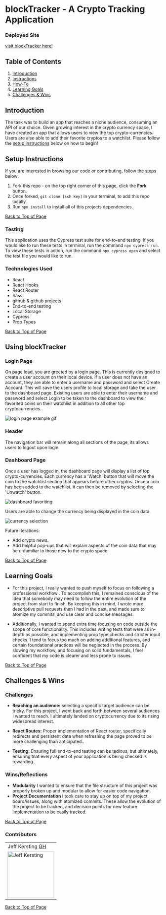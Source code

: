 # blockTracker - A Crypto Tracking Application

### Deployed Site

[visit blockTracker here!](https://block-tracker.vercel.app/)

## Table of Contents

1. [Introduction](#introduction)
2. [Instructions](#setup-instructions)
3. [How-To](#using-blockTracker)
4. [Learning Goals](#learning-goals)
5. [Challenges & Wins](#challenges-&-wins)

## Introduction

  The task was to build an app that reaches a niche audience, consuming an API of our choice. Given growing interest in the crypto currency space, I have created an app that allows users to view the top crypto-currencies. Users are also able to add their favorite cryptos to a watchlist. Please follow the [setup instructions](#setup-instructions) below on how to begin!

## Setup Instructions

If you are interested in browsing our code or contributing, follow the steps below:
  1. Fork this repo - on the top right corner of this page, click the **Fork** button.
  2. Once forked, `git clone [ssh key]` in your terminal, to add this repo locally.
  3. Run `npm install` to install all of this projects dependencies.

[Back to Top of Page](#table-of-contents)

### Testing

This application uses the Cypress test suite for end-to-end testing. If you would like to run these tests in terminal, run the command `npx cypress run`.
To view these tests in action, run the command `npx cypress open` and select the test file you would like to run.


### Technologies Used

- React
- React Hooks
- React Router
- Sass
- github & github projects
- End-to-end testing
- Local Storage
- Cypress
- Prop Types


[Back to Top of Page](#table-of-contents)

## Using blockTracker

### Login Page

On page load, you are greeted by a login page. This is currently designed to create a user account on their local device. If a user does not have an account, they are able to enter a username and password and select Create Account. This will save the users profile to local storage and take the user to the dashboard page. Existing users are able to enter their username and password and select Login to be taken to the dashboard to view their favorited coins on their watchlist in addition to all other top cryptocurrencies.

![login page example gif](https://media.giphy.com/media/eFO7SNNmSwlUK0vKcW/giphy.gif)

### Header

The navigation bar will remain along all sections of the page, its allows users to logout upon login.


### Dashboard Page

Once a user has logged in, the dashboard page will display a list of top crypto-currencies. Each currency has a 'Watch' button that will move the coin to the watchlist section that appears before other cryptos. Once a coin has been added to the watchlist, it can then be removed by selecting the 'Unwatch' button.

![dashboard favoriting](https://media.giphy.com/media/AnCxg8JsnoOQgLmFyd/giphy.gif)

Users are able to change the currency being displayed in the coin data.

![currency selection](https://media.giphy.com/media/7Qoi3R4Bx1LiMRDAtg/giphy.gif)

Future Iterations:
- Add crypto news.
- Add helpful pop-ups that will explain aspects of the coin data that may be unfamiliar to those new to the crypto space.

[Back to Top of Page](#table-of-contents)

## Learning Goals

- For this project, I really wanted to push myself to focus on following a professional workflow . To accomplish this, I remained conscious of the idea that somebody may need to follow the entire evolution of the project from start to finish. By keeping this in mind, I wrote more descriptive pull requests than I had in the past, and made sure to atomize my commits, and use clear and concise messages.

- Additionally, I wanted to spend extra time focusing on code outside the scope of core functionality. This includes writing tests that were as in-depth as possible, and implementing prop type checks and stricter input checks. I tend to focus too much on adding additional features, and certain foundational practices will be neglected in the process. By slowing my workflow, and focusing on solid fundamentals, I feel confident that my code is clearer and less prone to issues.

[Back to Top of Page](#table-of-contents)

## Challenges & Wins

### Challenges

- **Reaching an audience:** selecting a specific target audience can be tricky. For this project, I went back and forth between several audiences I wanted to reach. I ultimately landed on cryptocurrency due to its rising widespread interest.

- **React Routes:** Proper implementation of React router, specifically redirects and persistent data when refreshing the page proved to be more challenging than anticipated..
- **Testing:**  Ensuring full end-to-end testing can be tedious, but ultimately, ensuring that every aspect of your application is being checked is rewarding.

### Wins/Reflections

- **Modularity** I wanted to ensure that the file structure of this project was properly broken up and modular to allow for easier code navigation.
- **Project Documentation** I took care to stay up on top of my project board/issues, along with atomized commits. These allow the evolution of the project to be tracked, and decision points for new feature implementation to be easily tracked.

[Back to Top of Page](#table-of-contents)

### Contributors

<table>
  <tr>
    <td> Jeff Kersting <a href="https://github.com/JeffKersting">GH</td>
  </tr>
 <td><img src="https://avatars.githubusercontent.com/u/69732297?s=460&u=00030864e625ff24c4d8f902473b89e6f0c450ac&v=4" alt="Jeff Kersting"
 width="150" height="auto" /></td>
</table>


[Back to Top of Page](#table-of-contents)

